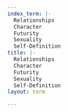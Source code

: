 ```yaml
---
index_term: |-
  Relationships
  Character
  Futurity
  Sexuality
  Self-Definition
title: |-
  Relationships
  Character
  Futurity
  Sexuality
  Self-Definition
layout: term

---
```

